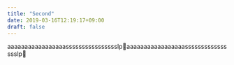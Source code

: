 ```yaml
---
title: "Second"
date: 2019-03-16T12:19:17+09:00
draft: false
---
```


aaaaaaaaaaaaaaaaasssssssssssssssslpaaaaaaaaaaaaaaaaasssssssssssssssslp

